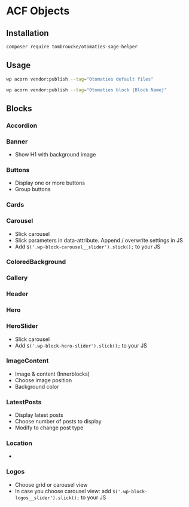 # ACF Objects

## Installation

```sh
composer require tombroucke/otomaties-sage-helper
```

## Usage
```sh
wp acorn vendor:publish --tag="Otomaties default files"
```
```sh
wp acorn vendor:publish --tag="Otomaties block {Block Name}"
```

## Blocks

### Accordion

### Banner

- Show H1 with background image

### Buttons

- Display one or more buttons
- Group buttons

### Cards

### Carousel

- Slick carousel
- Slick parameters in data-attribute. Append / overwrite settings in JS
- Add `$('.wp-block-carousel__slider').slick();` to your JS

### ColoredBackground

### Gallery

### Header

### Hero

### HeroSlider

- Slick carousel
- Add `$('.wp-block-hero-slider').slick();` to your JS

### ImageContent

- Image & content (Innerblocks)
- Choose image position
- Background color

### LatestPosts

- Display latest posts
- Choose number of posts to display
- Modify to change post type

### Location

- 

### Logos

- Choose grid or carousel view
- In case you choose carousel view: add `$('.wp-block-logos__slider').slick();` to your JS